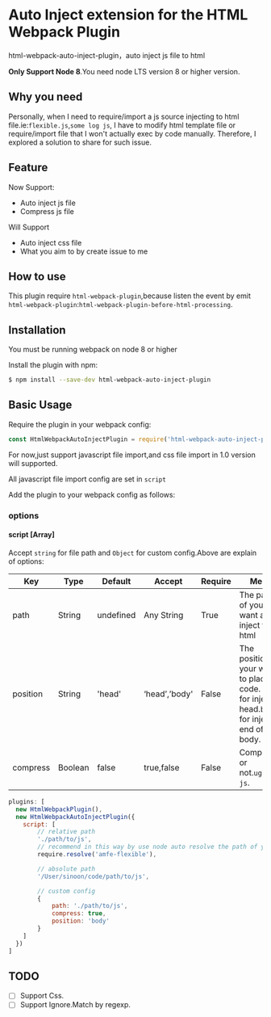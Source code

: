 # Auto Inject extension for the HTML Webpack Plugin
html-webpack-auto-inject-plugin，auto inject js file to html

**Only Support Node 8**.You need node LTS version 8 or higher version.

## Why you need
Personally, when I need to require/import a js source injecting to html file.ie:`flexible.js`,`some log js`, I have to modify html template file or require/import file that I won't actually exec by code manually. Therefore, I explored a solution to share for such issue.

## Feature
Now Support:

- Auto inject js file
- Compress js file

Will Support

- Auto inject css file
- What you aim to by create issue to me

## How to use
This plugin require `html-webpack-plugin`,because listen the event by emit `html-webpack-plugin`:`html-webpack-plugin-before-html-processing`.

## Installation
You must be running webpack on node 8 or higher

Install the plugin with npm:

```bash
$ npm install --save-dev html-webpack-auto-inject-plugin
```

## Basic Usage
Require the plugin in your webpack config:

```javascript
const HtmlWebpackAutoInjectPlugin = require('html-webpack-auto-inject-plugin');
```

For now,just support javascript file import,and css file import in 1.0 version will supported.

All javascript file import config are set in `script`

Add the plugin to your webpack config as follows:

### options

#### script [Array]
Accept `string` for file path and `Object` for custom config.Above are explain of options:

| Key | Type | Default | Accept | Require | Mean |
| --- | --- | --- | --- | --- | --- |
| path | String | undefined | Any String | True | The path of your want auto inject to html |
| position | String | 'head' | ‘head’,’body' | False | The position your want to placed code. `head` for inject to head.`body` for inject to end of body. |
| compress | Boolean | false | true,false | False | Compress or not.`uglify-js`. |

```javascript
plugins: [
  new HtmlWebpackPlugin(),
  new HtmlWebpackAutoInjectPlugin({
    script: [
        // relative path
        './path/to/js',
        // recommend in this way by use node auto resolve the path of you need inject
        require.resolve('amfe-flexible'),

        // absolute path
        '/User/sinoon/code/path/to/js',

        // custom config
        {
            path: './path/to/js',
            compress: true,
            position: 'body'
        }
    ]
  })
]
```

## TODO
- [ ] Support Css.
- [ ] Support Ignore.Match by regexp.
